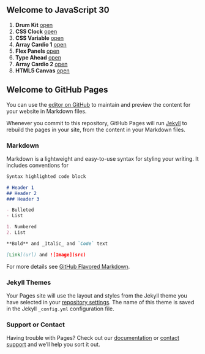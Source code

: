 ## Welcome to JavaScript 30

1. **Drum Kit** [open](https://chengyuu.github.io/javascript30/javascript30-1/javascript30-1.html)
2. **CSS Clock** [open](https://chengyuu.github.io/javascript30/javascript30-2/javascript30-2.html)
3. **CSS Variable** [open](https://chengyuu.github.io/javascript30/javascript30-3/javascript30-3.html)
4. **Array Cardio 1** [open](https://chengyuu.github.io/javascript30/javascript30-4/javascript30-4.html)
5. **Flex Panels** [open](https://chengyuu.github.io/javascript30/javascript30-5/javascript30-5.html)
6. **Type Ahead** [open](https://chengyuu.github.io/javascript30/javascript30-6/javascript30-6.html)
7. **Array Cardio 2** [open](https://chengyuu.github.io/javascript30/javascript30-7/javascript30-7.html)
8. **HTML5 Canvas** [open](https://chengyuu.github.io/javascript30/javascript30-8/javascript30-8.html)

## Welcome to GitHub Pages

You can use the [editor on GitHub](https://github.com/chengyuu/javascript30/edit/main/README.md) to maintain and preview the content for your website in Markdown files.

Whenever you commit to this repository, GitHub Pages will run [Jekyll](https://jekyllrb.com/) to rebuild the pages in your site, from the content in your Markdown files.

### Markdown

Markdown is a lightweight and easy-to-use syntax for styling your writing. It includes conventions for

```markdown
Syntax highlighted code block

# Header 1
## Header 2
### Header 3

- Bulleted
- List

1. Numbered
2. List

**Bold** and _Italic_ and `Code` text

[Link](url) and ![Image](src)
```

For more details see [GitHub Flavored Markdown](https://guides.github.com/features/mastering-markdown/).

### Jekyll Themes

Your Pages site will use the layout and styles from the Jekyll theme you have selected in your [repository settings](https://github.com/chengyuu/javascript30/settings/pages). The name of this theme is saved in the Jekyll `_config.yml` configuration file.

### Support or Contact

Having trouble with Pages? Check out our [documentation](https://docs.github.com/categories/github-pages-basics/) or [contact support](https://support.github.com/contact) and we’ll help you sort it out.
